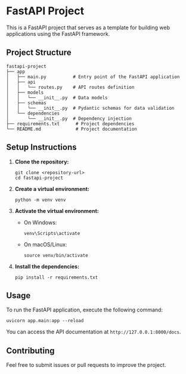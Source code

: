 # FastAPI Project

This is a FastAPI project that serves as a template for building web applications using the FastAPI framework.

## Project Structure

```
fastapi-project
├── app
│   ├── main.py          # Entry point of the FastAPI application
│   ├── api
│   │   └── routes.py    # API routes definition
│   ├── models
│   │   └── __init__.py  # Data models
│   ├── schemas
│   │   └── __init__.py  # Pydantic schemas for data validation
│   └── dependencies
│       └── __init__.py  # Dependency injection
├── requirements.txt      # Project dependencies
└── README.md             # Project documentation
```

## Setup Instructions

1. **Clone the repository:**
   ```
   git clone <repository-url>
   cd fastapi-project
   ```

2. **Create a virtual environment:**
   ```
   python -m venv venv
   ```

3. **Activate the virtual environment:**
   - On Windows:
     ```
     venv\Scripts\activate
     ```
   - On macOS/Linux:
     ```
     source venv/bin/activate
     ```

4. **Install the dependencies:**
   ```
   pip install -r requirements.txt
   ```

## Usage

To run the FastAPI application, execute the following command:

```
uvicorn app.main:app --reload
```

You can access the API documentation at `http://127.0.0.1:8000/docs`.

## Contributing

Feel free to submit issues or pull requests to improve the project.
